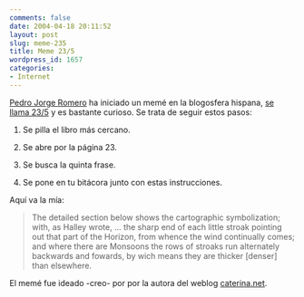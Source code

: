 ```yaml
---
comments: false
date: 2004-04-18 20:11:52
layout: post
slug: meme-235
title: Meme 23/5
wordpress_id: 1657
categories:
- Internet
---
```


[Pedro Jorge Romero](http://www.pjorge.com) ha iniciado un memé en la blogosfera hispana, [se llama 23/5](http://www.pjorge.com/archivo/2004-04-17/11:44:58/) y es bastante curioso. Se trata de seguir estos pasos:






 
  1. Se pilla el libro más cercano.


  2. Se abre por la página 23.


  3. Se busca la quinta frase.


  4. Se pone en tu bitácora junto con estas instrucciones.

 

 

Aquí va la mía:





> The detailed section below shows the cartographic symbolization; with, as Halley wrote, … the sharp end of each little stroak pointing out that part of the Horizon, from whence the wind continually comes; and where there are Monsoons the rows of stroaks run alternately backwards and fowards, by wich means they are thicker [denser] than elsewhere.





El memé fue ideado -creo- por por la autora del weblog [caterina.net](http://www.caterina.net/archive/000521.html).




 
